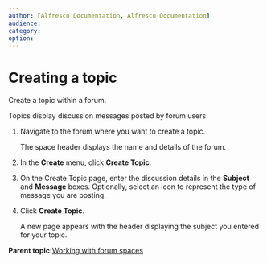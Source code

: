 ```yaml
---
author: [Alfresco Documentation, Alfresco Documentation]
audience: 
category: 
option: 
---
```


# Creating a topic

Create a topic within a forum.

Topics display discussion messages posted by forum users.

1.  Navigate to the forum where you want to create a topic.

    The space header displays the name and details of the forum.

2.  In the **Create** menu, click **Create Topic**.

3.  On the Create Topic page, enter the discussion details in the **Subject** and **Message** boxes. Optionally, select an icon to represent the type of message you are posting.

4.  Click **Create Topic**.

    A new page appears with the header displaying the subject you entered for your topic.


**Parent topic:**[Working with forum spaces](../concepts/cuh-forum.md)

